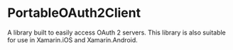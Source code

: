 PortableOAuth2Client
====================

A library built to easily access OAuth 2 servers. This library is also suitable for use in Xamarin.iOS and Xamarin.Android.